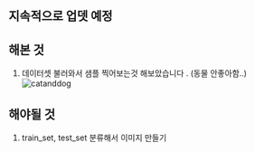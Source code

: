 ## 지속적으로 업뎃 예정


  ## 해본 것
  1. 데이터셋 불러와서 샘플 찍어보는것 해보았습니다 . (동물 안좋아함..)
  ![catanddog](https://user-images.githubusercontent.com/50771738/98828582-97208400-247b-11eb-93ed-abd1148d5d78.png)

  
  ## 해야될 것 
  1. train_set, test_set 분류해서 이미지 만들기 
